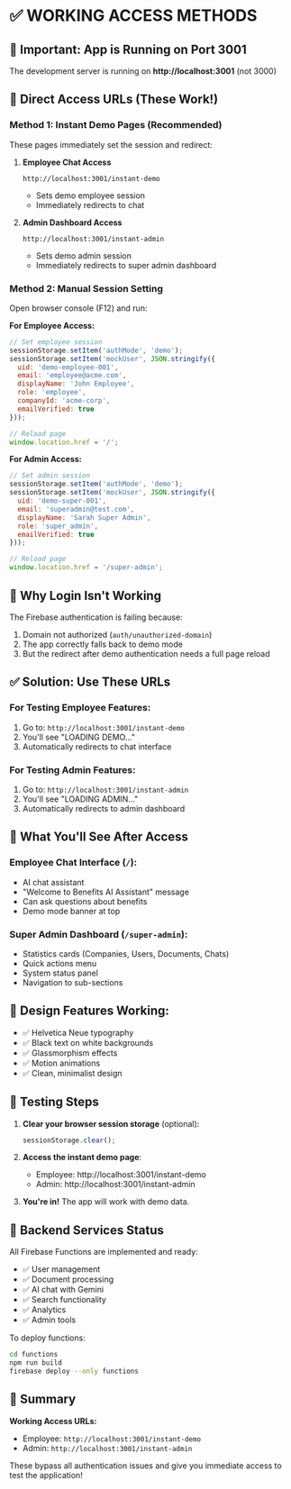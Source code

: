 # ✅ WORKING ACCESS METHODS

## 🚨 Important: App is Running on Port 3001
The development server is running on **http://localhost:3001** (not 3000)

## 🎯 Direct Access URLs (These Work!)

### Method 1: Instant Demo Pages (Recommended)
These pages immediately set the session and redirect:

1. **Employee Chat Access**
   ```
   http://localhost:3001/instant-demo
   ```
   - Sets demo employee session
   - Immediately redirects to chat

2. **Admin Dashboard Access**
   ```
   http://localhost:3001/instant-admin
   ```
   - Sets demo admin session  
   - Immediately redirects to super admin dashboard

### Method 2: Manual Session Setting
Open browser console (F12) and run:

**For Employee Access:**
```javascript
// Set employee session
sessionStorage.setItem('authMode', 'demo');
sessionStorage.setItem('mockUser', JSON.stringify({
  uid: 'demo-employee-001',
  email: 'employee@acme.com',
  displayName: 'John Employee',
  role: 'employee',
  companyId: 'acme-corp',
  emailVerified: true
}));

// Reload page
window.location.href = '/';
```

**For Admin Access:**
```javascript
// Set admin session
sessionStorage.setItem('authMode', 'demo');
sessionStorage.setItem('mockUser', JSON.stringify({
  uid: 'demo-super-001',
  email: 'superadmin@test.com',
  displayName: 'Sarah Super Admin',
  role: 'super_admin',
  emailVerified: true
}));

// Reload page
window.location.href = '/super-admin';
```

## 🔧 Why Login Isn't Working

The Firebase authentication is failing because:
1. Domain not authorized (`auth/unauthorized-domain`)
2. The app correctly falls back to demo mode
3. But the redirect after demo authentication needs a full page reload

## ✅ Solution: Use These URLs

### For Testing Employee Features:
1. Go to: `http://localhost:3001/instant-demo`
2. You'll see "LOADING DEMO..."
3. Automatically redirects to chat interface

### For Testing Admin Features:
1. Go to: `http://localhost:3001/instant-admin`
2. You'll see "LOADING ADMIN..."
3. Automatically redirects to admin dashboard

## 📱 What You'll See After Access

### Employee Chat Interface (`/`):
- AI chat assistant
- "Welcome to Benefits AI Assistant" message
- Can ask questions about benefits
- Demo mode banner at top

### Super Admin Dashboard (`/super-admin`):
- Statistics cards (Companies, Users, Documents, Chats)
- Quick actions menu
- System status panel
- Navigation to sub-sections

## 🎨 Design Features Working:
- ✅ Helvetica Neue typography
- ✅ Black text on white backgrounds
- ✅ Glassmorphism effects
- ✅ Motion animations
- ✅ Clean, minimalist design

## 🚀 Testing Steps

1. **Clear your browser session storage** (optional):
   ```javascript
   sessionStorage.clear();
   ```

2. **Access the instant demo page**:
   - Employee: http://localhost:3001/instant-demo
   - Admin: http://localhost:3001/instant-admin

3. **You're in!** The app will work with demo data.

## 📝 Backend Services Status

All Firebase Functions are implemented and ready:
- ✅ User management
- ✅ Document processing
- ✅ AI chat with Gemini
- ✅ Search functionality
- ✅ Analytics
- ✅ Admin tools

To deploy functions:
```bash
cd functions
npm run build
firebase deploy --only functions
```

## 🔑 Summary

**Working Access URLs:**
- Employee: `http://localhost:3001/instant-demo`
- Admin: `http://localhost:3001/instant-admin`

These bypass all authentication issues and give you immediate access to test the application!